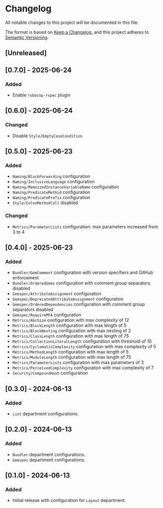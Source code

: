 # Changelog

All notable changes to this project will be documented in this file.

The format is based on [Keep a Changelog][1],
and this project adheres to [Semantic Versioning][2].

[1]: https://keepachangelog.com/en/1.1.0/
[2]: https://semver.org/spec/v2.0.0.html

## [Unreleased]

## [0.7.0] - 2025-06-24
### Added
- Enable `rubocop-rspec` plugin

## [0.6.0] - 2025-06-24
### Changed
- Disable `Style/EmptyCaseCondition`

## [0.5.0] - 2025-06-23
### Added
- `Naming/BlockForwarding` configuration
- `Naming/InclusiveLanguage` configuration
- `Naming/MemoizedInstanceVariableName` configuration
- `Naming/PredicateMethid` configuration
- `Naming/PredicatePrefix` configuration
- `Style/ColonMethodCall` disabled

### Changed
- `Metrics/ParameterLists` configuration: max parameters increased from 3 to 4


## [0.4.0] - 2025-06-23
### Added
- `Bundler/GemComment` configuration with version specifiers and GitHub enforcement
- `Bundler/OrderedGems` configuration with comment group separators disabled
- `Gemspec/AttributeAssignment` configuration
- `Gemspec/DeprecatedAttributeAssignment` configuration
- `Gemspec/OrderedDependencies` configuration with comment group separators disabled
- `Gemspec/RequireMFA` configuration
- `Metrics/AbcSize` configuration with max complexity of 12
- `Metrics/BlockLength` configuration with max length of 5
- `Metrics/BlockNesting` configuration with max nesting of 2
- `Metrics/ClassLength` configuration with max length of 75
- `Metrics/CollectionLiteralLength` configuration with threshold of 10
- `Metrics/CyclomaticComplexity` configuration with max complexity of 5
- `Metrics/MethodLength` configuration with max length of 5
- `Metrics/ModuleLength` configuration with max length of 75
- `Metrics/ParameterLists` configuration with max parameters of 3
- `Metrics/PerceivedComplexity` configuration with max complexity of 7
- `Security/CompoundHash` configuration


## [0.3.0] - 2024-06-13
### Added
- `Lint` department configurations.


## [0.2.0] - 2024-06-13
### Added
- `Bundler` department configurations.
- `Gemspec` department configurations.


## [0.1.0] - 2024-06-13
### Added
- Initial release with configuration for `Layout` department.
